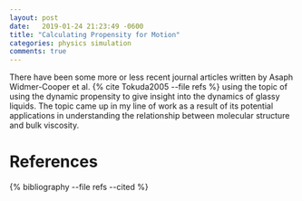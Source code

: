 ```yaml
---
layout: post
date:   2019-01-24 21:23:49 -0600
title: "Calculating Propensity for Motion"
categories: physics simulation
comments: true
---
```


There have been some more or less recent journal articles written by Asaph
Widmer-Cooper et al. {% cite Tokuda2005 --file refs %} using the topic of using
the dynamic propensity to give insight into the dynamics of glassy liquids. The
topic came up in my line of work as a result of its potential applications in
understanding the relationship between molecular structure and bulk viscosity.

References
==========

{% bibliography --file refs --cited %}

